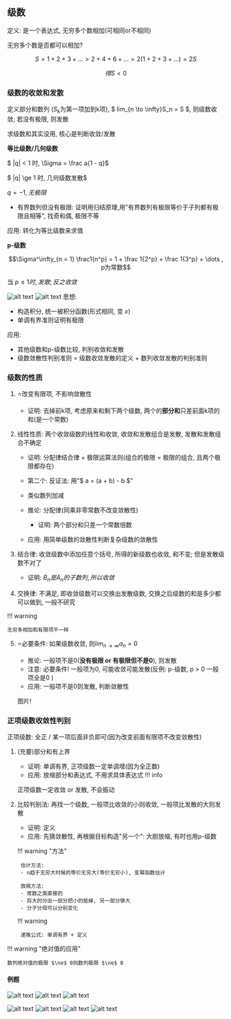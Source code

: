 ## 级数

定义: 是一个表达式, 无穷多个数相加(可相同or不相同)

无穷多个数是否都可以相加? 

$$ S = 1 + 2 + 3 + \dots > 2 + 4 + 6 + \dots = 2(1 + 2 + 3 + \dots) = 2S$$

$$ 得 S < 0$$

### 级数的收敛和发散

定义部分和数列 ($S_k$为第一项加到k项), $ lim_{n \to \infty}S_n = S $, 则级数收敛; 若没有极限, 则发散

求级数和其实没用, 核心是判断收敛/发散

**等比级数/几何级数**

$ |q| < 1 时, \Sigma = \frac a{1 - q}$

$ |q| \ge 1 时, 几何级数发散$

$q = -1, 无极限$

- 有界数列但没有极限: 证明用归结原理,用"有界数列有极限等价于子列都有极限且相等", 找奇和偶, 极限不等

应用: 转化为等比级数来求值

**p-级数**

$$\Sigma^\infty_{n = 1} \frac1{n^p} = 1 + \frac 1{2^p} + \frac 1{3^p} + \dots , p为常数$$

当 $p \le 1 时, 发散; 反之收敛$

![alt text](image.png)
![alt text](image-1.png)
思想: 

- 构造积分, 统一被积分函数(形式相同, 变 $x$)
- 单调有界准则证明有极限

应用:

- 其他级数和p-级数比较, 判别收敛和发散
- 级数敛散性判别准则 = 级数收敛发散的定义 + 数列收敛发散的判别准则

### 级数的性质

1. :star:改变有限项, 不影响敛散性

    - 证明: 去掉前k项, 考虑原来和剩下两个级数, 两个的**部分和**只差前面k项的和(是一个常数)

2. 线性性质: 两个收敛级数的线性和收敛, 收敛和发散组合是发散, 发散和发散组合不确定

    - 证明: 分配律结合律 + 极限运算法则(组合的极限 = 极限的组合, 且两个极限都存在)
    - 第二个: 反证法: 用"$ a = (a + b) - b $"
    - 类似数列加减

    - 推论: 分配律(同乘非零常数不改变敛散性)
        - 证明: 两个部分和只差一个常数倍数

    - 应用: 用简单级数的敛散性判断复杂级数的敛散性

3. 结合律: 收敛级数中添加任意个括号, 所得的新级数也收敛, 和不变; 但是发散级数不对了

    - 证明: $B_n 是 A_n的子数列, 所以收敛$

4. 交换律: 不满足, 即收敛级数可以交换出发散级数, 交换之后级数的和是多少都可以做到, 一般不研究

!!! warning 

    无穷多相加和有限项不一样

5. :star:必要条件: 如果级数收敛, 则$lim_{n \to \infty}a_n = 0$ 

    - 推论: 一般项不是0(**没有极限 or 有极限但不是0**), 则发散
    - 注意: 必要条件! 一般项为0, 可能收敛可能发散(反例: p-级数, p > 0 一般项全是0 )
    - 应用: 一般项不是0则发散, 判断敛散性
    

    图片!

### 正项级数收敛性判别

正项级数: 全正 / 某一项后面非负即可(因为改变前面有限项不改变敛散性)


1. (充要)部分和有上界

    - 证明: 单调有界, 正项级数一定单调增(因为全正数)
    - 应用: 放缩部分和表达式, 不用求具体表达式
!!! info 

    正项级数一定收敛 or 发散, 不会振动

2. 比较判别法: 再找一个级数, 一般项比收敛的小则收敛, 一般项比发散的大则发散

    - 证明: 定义
    - 应用: 先猜敛散性, 再根据目标构造"另一个": 大胆放缩, 有时也用p-级数

    !!! warning "方法"

        估计方法:
        - n趋于无穷大时候的等价无穷大(等价无穷小), 变幂函数估计

        放缩方法: 
        - 常数之类直接扔
        - 将大的分出一部分把小的抵掉, 另一部分够大
        - 分子分母可以分别变化

    !!! warning 

        递推公式: 单调有界 + 定义

!!! warning "绝对值的应用"

    数列绝对值的极限 $\ne$ 0则数列极限 $\ne$ 0
    
#### 例题

![alt text](image-2.png)
![alt text](image-3.png)
![alt text](image-4.png)

![alt text](image-8.png)
![alt text](image-7.png)
![alt text](image-6.png)
![alt text](image-5.png)